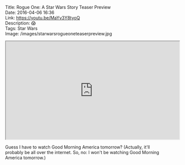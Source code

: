Title: Rogue One: A Star Wars Story Teaser Preview  
Date: 2016-04-06 16:36  
Link: https://youtu.be/MaYv3Y8tyoQ  
Description: 😱  
Tags: Star Wars  
Image: /images/starwarsrogueoneteaserpreview.jpg  

<iframe width="560" height="315" src="https://www.youtube-nocookie.com/embed/MaYv3Y8tyoQ?rel=0&amp;showinfo=0" allowfullscreen></iframe>

Guess I have to watch Good Morning America tomorrow? (Actually, it'll probably be all over the internet. So, no: I won't be watching Good Morning America tomorrow.)